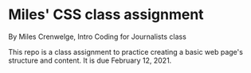 # Miles' CSS class assignment

By Miles Crenwelge, Intro Coding for Journalists class

This repo is a class assignment to practice creating a basic web page's structure and content. It is due February 12, 2021.
